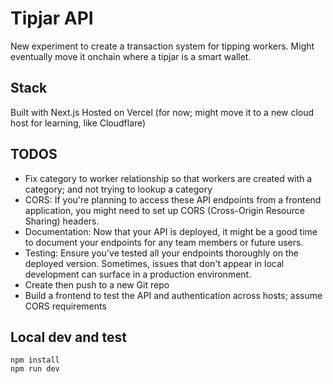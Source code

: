 # Tipjar API
New experiment to create a transaction system for tipping workers. Might eventually move it onchain where a tipjar is a smart wallet.  

## Stack
Built with Next.js
Hosted on Vercel (for now; might move it to a new cloud host for learning, like Cloudflare)

## TODOS
- Fix category to worker relationship so that workers are created with a category; and not trying to lookup a category
- CORS: If you're planning to access these API endpoints from a frontend application, you might need to set up CORS (Cross-Origin Resource Sharing) headers.
- Documentation: Now that your API is deployed, it might be a good time to document your endpoints for any team members or future users.
- Testing: Ensure you've tested all your endpoints thoroughly on the deployed version. Sometimes, issues that don't appear in local development can surface in a production environment.
- Create then push to a new Git repo
- Build a frontend to test the API and authentication across hosts; assume CORS requirements

## Local dev and test
```
npm install
npm run dev
```
